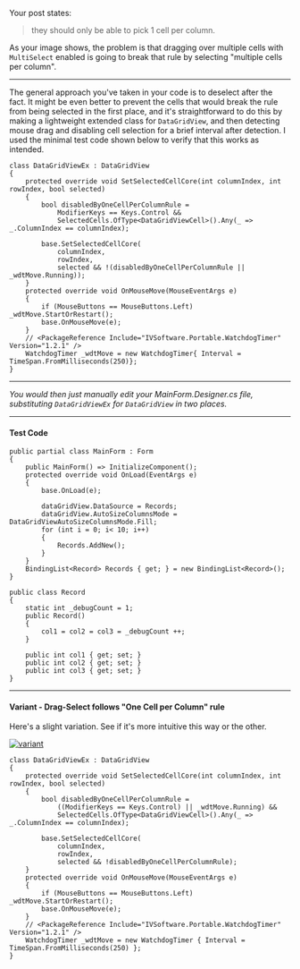 Your post states:

> they should only be able to pick 1 cell per column.

As your image shows, the problem is that dragging over multiple cells with `MultiSelect` enabled is going to break that rule by selecting "multiple cells per column".
___
The general approach you've taken in your code is to deselect after the fact. It might be even better to prevent the cells that would break the rule from being selected in the first place, and it's straightforward to do this by making a lightweight extended class for `DataGridView`, and then detecting mouse drag and disabling cell selection for a brief interval after detection. I used the minimal test code shown below to verify that this works as intended.

```
class DataGridViewEx : DataGridView
{
    protected override void SetSelectedCellCore(int columnIndex, int rowIndex, bool selected)
    {
        bool disabledByOneCellPerColumnRule =
            ModifierKeys == Keys.Control &&
            SelectedCells.OfType<DataGridViewCell>().Any(_ => _.ColumnIndex == columnIndex);

        base.SetSelectedCellCore(
            columnIndex, 
            rowIndex,
            selected && !(disabledByOneCellPerColumnRule || _wdtMove.Running));
    }
    protected override void OnMouseMove(MouseEventArgs e)
    {
        if (MouseButtons == MouseButtons.Left) _wdtMove.StartOrRestart();
        base.OnMouseMove(e);
    }
    // <PackageReference Include="IVSoftware.Portable.WatchdogTimer" Version="1.2.1" />
    WatchdogTimer _wdtMove = new WatchdogTimer{ Interval = TimeSpan.FromMilliseconds(250)};
}
```

___

_You would then just manually edit your MainForm.Designer.cs file, substituting `DataGridViewEx` for `DataGridView` in two places._
___

#### Test Code

```
public partial class MainForm : Form
{
    public MainForm() => InitializeComponent();
    protected override void OnLoad(EventArgs e)
    {
        base.OnLoad(e);
            
        dataGridView.DataSource = Records;
        dataGridView.AutoSizeColumnsMode = DataGridViewAutoSizeColumnsMode.Fill;
        for (int i = 0; i< 10; i++)
        {
            Records.AddNew();
        }
    }
    BindingList<Record> Records { get; } = new BindingList<Record>();
}
    
public class Record
{
    static int _debugCount = 1;
    public Record()
    {
        col1 = col2 = col3 = _debugCount ++;
    }

    public int col1 { get; set; }
    public int col2 { get; set; }
    public int col3 { get; set; }
}
```

___

#### Variant - Drag-Select follows "One Cell per Column" rule

Here's a slight variation. See if it's more intuitive this way or the other.

[![variant][1]][1]

```
class DataGridViewEx : DataGridView
{
    protected override void SetSelectedCellCore(int columnIndex, int rowIndex, bool selected)
    {
        bool disabledByOneCellPerColumnRule =
            ((ModifierKeys == Keys.Control) || _wdtMove.Running) &&
            SelectedCells.OfType<DataGridViewCell>().Any(_ => _.ColumnIndex == columnIndex);

        base.SetSelectedCellCore(
            columnIndex,
            rowIndex,
            selected && !disabledByOneCellPerColumnRule);
    }
    protected override void OnMouseMove(MouseEventArgs e)
    {
        if (MouseButtons == MouseButtons.Left) _wdtMove.StartOrRestart();
        base.OnMouseMove(e);
    }
    // <PackageReference Include="IVSoftware.Portable.WatchdogTimer" Version="1.2.1" />
    WatchdogTimer _wdtMove = new WatchdogTimer { Interval = TimeSpan.FromMilliseconds(250) };
}
```


  [1]: https://i.sstatic.net/7ABRz2qe.png